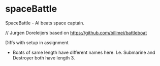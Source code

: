 # spaceBattle

SpaceBattle - AI beats space captain.

// Jurgen Doreleijers based on https://github.com/billmei/battleboat

Diffs with setup in assignment
- Boats of same length have different names here. I.e. 
    Submarine and Destroyer both have length 3.